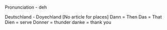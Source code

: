 Pronunciation - deh

Deutschland - Doyechland [No article for places]
Dann = Then
Das = That
Dien = serve
Donner = thunder
danke = thank you
